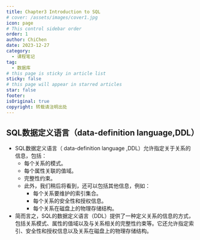 ```yaml
---
title: Chapter3 Introduction to SQL
# cover: /assets/images/cover1.jpg
icon: page
# This control sidebar order
order: 1
author: ChiChen
date: 2023-12-27
category:
  - 课程笔记
tag:
  - 数据库
# this page is sticky in article list
sticky: false
# this page will appear in starred articles
star: false
footer: 
isOriginal: true
copyright: 转载请注明出处
---
```


## SQL数据定义语言（data-definition language,DDL）

- SQL数据定义语言（ data-definition language ,DDL）允许指定关于关系的信息，包括：
  - 每个关系的模式。
  - 每个属性关联的值域。
  - 完整性约束。
  - 此外，我们稍后将看到，还可以包括其他信息，例如：
    - 每个关系要维护的索引集合。
    - 每个关系的安全性和授权信息。
    - 每个关系在磁盘上的物理存储结构。
- 简而言之，SQL的数据定义语言（DDL）提供了一种定义关系的信息的方式，包括关系模式、属性的值域以及与关系相关的完整性约束等。它还允许指定索引、安全性和授权信息以及关系在磁盘上的物理存储结构。
